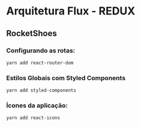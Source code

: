 # Arquitetura Flux - REDUX

## RocketShoes

### Configurando as rotas:

`yarn add react-router-dom`

### Estilos Globais com Styled Components

`yarn add styled-components`

### Ícones da aplicação:

`yarn add react-icons`
